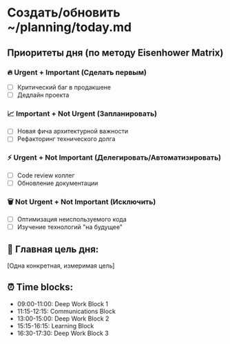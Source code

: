 # Создать/обновить ~/planning/today.md
## Приоритеты дня (по методу Eisenhower Matrix)

### 🔥 Urgent + Important (Сделать первым)
- [ ] Критический баг в продакшене
- [ ] Дедлайн проекта

### 📈 Important + Not Urgent (Запланировать)  
- [ ] Новая фича архитектурной важности
- [ ] Рефакторинг технического долга

### ⚡ Urgent + Not Important (Делегировать/Автоматизировать)
- [ ] Code review коллег
- [ ] Обновление документации

### 🗑️ Not Urgent + Not Important (Исключить)
- [ ] Оптимизация неиспользуемого кода
- [ ] Изучение технологий "на будущее"

## 🎯 Главная цель дня:
[Одна конкретная, измеримая цель]

## ⏰ Time blocks:
- 09:00-11:00: Deep Work Block 1
- 11:15-12:15: Communications Block  
- 13:00-15:00: Deep Work Block 2
- 15:15-16:15: Learning Block
- 16:30-17:30: Deep Work Block 3